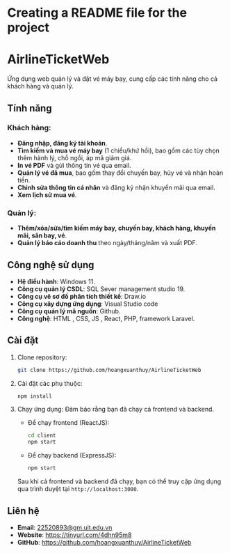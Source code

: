 # Creating a README file for the project

# AirlineTicketWeb

Ứng dụng web quản lý và đặt vé máy bay, cung cấp các tính năng cho cả khách hàng và quản lý.

## Tính năng

### Khách hàng:
- **Đăng nhập, đăng ký tài khoản**.
- **Tìm kiếm và mua vé máy bay** (1 chiều/khứ hồi), bao gồm các tùy chọn thêm hành lý, chỗ ngồi, áp mã giảm giá.
- **In vé PDF** và gửi thông tin vé qua email.
- **Quản lý vé đã mua**, bao gồm thay đổi chuyến bay, hủy vé và nhận hoàn tiền.
- **Chỉnh sửa thông tin cá nhân** và đăng ký nhận khuyến mãi qua email.
- **Xem lịch sử mua vé**.

### Quản lý:
- **Thêm/xóa/sửa/tìm kiếm máy bay, chuyến bay, khách hàng, khuyến mãi, sân bay, vé**.
- **Quản lý báo cáo doanh thu** theo ngày/tháng/năm và xuất PDF.

## Công nghệ sử dụng
- **Hệ điều hành**: Windows 11.
- **Công cụ quản lý CSDL**: SQL Sever management studio 19.
- **Công cụ vẽ sơ đồ phân tích thiết kế**: Draw.io
- **Công cụ xây dựng ứng dụng**: Visual Studio code
- **Công cụ quản lý mã nguồn**: Github.
- **Công nghệ**:  HTML , CSS, JS , React, PHP, framework Laravel.

## Cài đặt

1. Clone repository:
   ```bash
   git clone https://github.com/hoangxuanthuy/AirlineTicketWeb

2. Cài đặt các phụ thuộc:
   ```bash
   npm install

3. Chạy ứng dụng:
   Đảm bảo rằng bạn đã chạy cả frontend và backend.

   - Để chạy frontend (ReactJS):
     ```bash
     cd client
     npm start
     ```

   - Để chạy backend (ExpressJS):
     ```bash
     npm start
     ```

   Sau khi cả frontend và backend đã chạy, bạn có thể truy cập ứng dụng qua trình duyệt tại `http://localhost:3000`.
   
## Liên hệ
- **Email**: 22520893@gm.uit.edu.vn
- **Website**: https://tinyurl.com/4dhn95m8
- **GitHub**: https://github.com/hoangxuanthuy/AirlineTicketWeb

